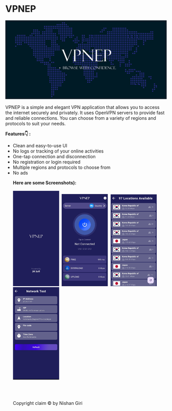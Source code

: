 # VPNEP
<img src ="https://github.com/Nishan123/VPNEP/blob/main/assets/screenshots/banner.png">

VPNEP is a simple and elegant VPN application that allows you to access the internet securely and privately. It uses OpenVPN servers to provide fast and reliable connections. You can choose from a variety of regions and protocols to suit your needs.


 <b>Features👇 : </b>
<ul>
<li>Clean and easy-to-use UI
<li>No logs or tracking of your online activities
<li>One-tap connection and disconnection
<li>No registration or login required
<li>Multiple regions and protocols to choose from
<li>No ads

<b>Here are some Screenshots):</b></br><br>
<kbd>
<img src="https://github.com/Nishan123/VPNEP/blob/main/assets/screenshots/Screenshot%20(1).jpg" width=30% height=30%/>
<img src="https://github.com/Nishan123/VPNEP/blob/main/assets/screenshots/Screenshot%20(2).jpg" width=30% height=30%/>
<img src="https://github.com/Nishan123/VPNEP/blob/main/assets/screenshots/Screenshot%20(3).jpg" width=30% height=30%/>
<img src="https://github.com/Nishan123/VPNEP/blob/main/assets/screenshots/Screenshot%20(4).jpg" width=30% height=30%/>

</kbd>
<br>
<br>




Copyright claim © by Nishan Giri
